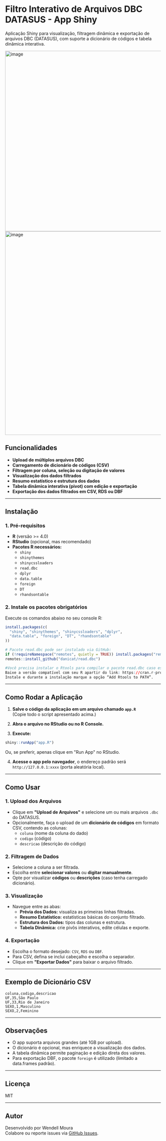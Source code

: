 # Filtro Interativo de Arquivos DBC DATASUS - App Shiny

Aplicação Shiny para visualização, filtragem dinâmica e exportação de arquivos DBC (DATASUS), com suporte a dicionário de códigos e tabela dinâmica interativa.

<img width="1256" height="583" alt="image" src="https://github.com/user-attachments/assets/2a423336-eda8-4281-9189-c318bd651577" />

<img width="1318" height="658" alt="image" src="https://github.com/user-attachments/assets/d7458bb4-481f-4dd3-8245-858cc53e3955" />


## Funcionalidades

- **Upload de múltiplos arquivos DBC**
- **Carregamento de dicionário de códigos (CSV)**
- **Filtragem por coluna, seleção ou digitação de valores**
- **Visualização dos dados filtrados**
- **Resumo estatístico e estrutura dos dados**
- **Tabela dinâmica interativa (pivot) com edição e exportação**
- **Exportação dos dados filtrados em CSV, RDS ou DBF**

---

## Instalação

### 1. Pré-requisitos

- **R** (versão >= 4.0)
- **RStudio** (opcional, mas recomendado)
- **Pacotes R necessários:**  
    - `shiny`
    - `shinythemes`
    - `shinycssloaders`
    - `read.dbc`
    - `dplyr`
    - `data.table`
    - `foreign`
    - `DT`
    - `rhandsontable`

### 2. Instale os pacotes obrigatórios

Execute os comandos abaixo no seu console R:

```R
install.packages(c(
  "shiny", "shinythemes", "shinycssloaders", "dplyr", 
  "data.table", "foreign", "DT", "rhandsontable"
))

# Pacote read.dbc pode ser instalado via GitHub:
if (!requireNamespace("remotes", quietly = TRUE)) install.packages("remotes")
remotes::install_github("danicat/read.dbc")

#Você precisa instalar o Rtools para compilar o pacote read.dbc caso estja utilizando Windows:
Baixe a versão compatível com seu R apartir do link: https://cran.r-project.org/bin/windows/Rtools/
Instale e durante a instalação marque a opção “Add Rtools to PATH”.
```

---

## Como Rodar a Aplicação

1. **Salve o código da aplicação em um arquivo chamado `app.R`**  
   (Copie todo o script apresentado acima.)

2. **Abra o arquivo no RStudio ou no R Console.**

3. **Execute:**

```R
shiny::runApp("app.R")
```
Ou, se preferir, apenas clique em "Run App" no RStudio.

4. **Acesse o app pelo navegador**, o endereço padrão será `http://127.0.0.1:xxxx` (porta aleatória local).

---

## Como Usar

### 1. Upload dos Arquivos

- Clique em **"Upload de Arquivos"** e selecione um ou mais arquivos `.dbc` do DATASUS.
- Opcionalmente, faça o upload de um **dicionário de códigos** em formato CSV, contendo as colunas:  
    - `coluna` (nome da coluna do dado)
    - `codigo` (código)
    - `descricao` (descrição do código)

### 2. Filtragem de Dados

- Selecione a coluna a ser filtrada.
- Escolha entre **selecionar valores** ou **digitar manualmente**.
- Opte por visualizar **códigos** ou **descrições** (caso tenha carregado dicionário).

### 3. Visualização

- Navegue entre as abas:
    - **Prévia dos Dados:** visualiza as primeiras linhas filtradas.
    - **Resumo Estatístico:** estatísticas básicas do conjunto filtrado.
    - **Estrutura dos Dados:** tipos das colunas e estrutura.
    - **Tabela Dinâmica:** crie pivôs interativos, edite células e exporte.

### 4. Exportação

- Escolha o formato desejado: `CSV`, `RDS` ou `DBF`.
- Para CSV, defina se inclui cabeçalho e escolha o separador.
- Clique em **"Exportar Dados"** para baixar o arquivo filtrado.

---

## Exemplo de Dicionário CSV

```csv
coluna,codigo,descricao
UF,35,São Paulo
UF,33,Rio de Janeiro
SEXO,1,Masculino
SEXO,2,Feminino
```

---

## Observações

- O app suporta arquivos grandes (até 1GB por upload).
- O dicionário é opcional, mas enriquece a visualização dos dados.
- A tabela dinâmica permite paginação e edição direta dos valores.
- Para exportação DBF, o pacote `foreign` é utilizado (limitado a data.frames padrão).

---

## Licença

MIT

---

## Autor

Desenvolvido por Wendell Moura  
Colabore ou reporte issues via [GitHub Issues](https://github.com/wendellmoura/DBC-DATASUS-App-Shiny/issues).
